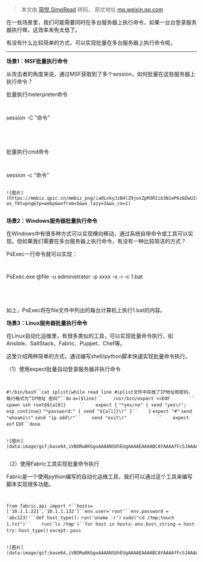 > 本文由 [简悦 SimpRead](http://ksria.com/simpread/) 转码， 原文地址 [mp.weixin.qq.com](https://mp.weixin.qq.com/s/q_fZdVlByVghiAGIdE8s_g)

在一些场景里，我们可能需要同时在多台服务器上执行命令，如果一台台登录服务器执行嘛，这效率未免太低了。

有没有什么比较简单的方式，可以实现批量在多台服务器上执行命令呢。

* * *

**场景1：MSF批量执行命令**

从攻击者的角度来说，通过MSF获取到了多个session，如何批量在这些服务器上执行命令？

批量执行meterpreter命令

```


```
session -C “命令”
```




```

批量执行cmd命令

```


```
session -c “命令”
```

![图片](https://mmbiz.qpic.cn/mmbiz_png/ia0LvkyJzB4lZ9joxZpM3RIib3N1eP6z6DwU2xz55QcHdPLHOl4CvNfph5hSTpCMzEZgI7kYMCiaUB1HuG8rmRCPQ/640?wx_fmt=png&tp=webp&wxfrom=5&wx_lazy=1&wx_co=1)


```

**场景2：Windows服务器批量执行命令**

在Windows中有很多种方式可以实现横向移动，通过系统自带命令或工具可以实现。但如果我们需要在多台服务器上执行命令，有没有一种比较简洁的方式？

PsExec一行命令就可以实现：

```


```
PsExec.exe @file -u administrator -p  xxxx  -s -i -c 1.bat
```




```

如上，PsExec将在file文件中列出的每台计算机上执行1.bat的内容。

**场景3：Linux服务器批量执行命令**

在Linux自动化运维里，有很多类似的工具，可以实现批量命令执行，如Ansible、SaltStack、Fabric、Puppet、Chef等。

这里介绍两种简单的方式，通过编写shell/python脚本快速实现批量命令执行。

（1）使用expect批量自动登录服务器并执行命令

```


```
`#!/bin/bash``cat iplist|while read line #iplist文件中存放了IP地址和密码，每行格式为“IP地址 密码”``do` `a=($line)``    /usr/bin/expect <<EOF       ``    spawn ssh root@${a[0]}     ``    expect {` `"*yes/no" { send "yes\r"; exp_continue}` `"*password:" { send "${a[1]}\r" }``    }` `expect "#"` `send "whoami\r"` `send "ip add\r"``    send "exit\r"           ``    expect eof` `EOF``done`
```

![图片](data:image/gif;base64,iVBORw0KGgoAAAANSUhEUgAAAAEAAAABCAYAAAAfFcSJAAAADUlEQVQImWNgYGBgAAAABQABh6FO1AAAAABJRU5ErkJggg==)


```

（2）使用Fabric工具实现批量命令执行

Fabric是一个使用python编写的自动化运维工具，我们可以通过这个工具来编写脚本实现很多功能。

```


```
`from fabric.api import *``hosts=['10.1.1.221','10.1.1.132']``env.user='root'``env.password = 'abc123!'``def host_type():` `run('uname -r')` `sudo("cd /tmp;touch 1.txt")``    run('ls /tmp')``for host in hosts:` `env.host_string = host` `try:` `host_type()` `except:` `pass`
```

![图片](data:image/gif;base64,iVBORw0KGgoAAAANSUhEUgAAAAEAAAABCAYAAAAfFcSJAAAADUlEQVQImWNgYGBgAAAABQABh6FO1AAAAABJRU5ErkJggg==)


```